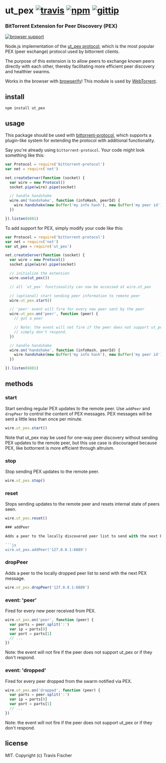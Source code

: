 # ut_pex [![travis](https://img.shields.io/travis/fisch0920/ut_pex.svg)](https://travis-ci.org/fisch0920/ut_pex) [![npm](https://img.shields.io/npm/v/ut_pex.svg)](https://npmjs.org/package/ut_pex) [![gittip](https://img.shields.io/gittip/fisch0920.svg)](https://www.gittip.com/fisch0920/)

### BitTorrent Extension for Peer Discovery (PEX)

[![browser support](https://ci.testling.com/fisch0920/ut_pex.png)](https://ci.testling.com/fisch0920/ut_pex)

Node.js implementation of the [ut_pex protocol](http://www.rasterbar.com/products/libtorrent/extension_protocol.html), which is the most popular PEX (peer exchange) protocol used by bittorrent clients.

The purpose of this extension is to allow peers to exchange known peers directly with each other, thereby facilitating more efficient peer discovery and healthier swarms.

Works in the browser with [browserify](http://browserify.org/)! This module is used by [WebTorrent](http://webtorrent.io).

## install

```
npm install ut_pex
```

## usage

This package should be used with [bittorrent-protocol](https://github.com/feross/bittorrent-protocol), which supports a plugin-like system for extending the protocol with additional functionality.

Say you're already using `bittorrent-protocol`. Your code might look something like this:

```js
var Protocol = require('bittorrent-protocol')
var net = require('net')

net.createServer(function (socket) {
  var wire = new Protocol()
  socket.pipe(wire).pipe(socket)

  // handle handshake
  wire.on('handshake', function (infoHash, peerId) {
    wire.handshake(new Buffer('my info hash'), new Buffer('my peer id'))
  })

}).listen(6881)
```

To add support for PEX, simply modify your code like this:

```js
var Protocol = require('bittorrent-protocol')
var net = require('net')
var ut_pex = require('ut_pex')

net.createServer(function (socket) {
  var wire = new Protocol()
  socket.pipe(wire).pipe(socket)

  // initialize the extension
  wire.use(ut_pex())

  // all `ut_pex` functionality can now be accessed at wire.ut_pex

  // (optional) start sending peer information to remote peer
  wire.ut_pex.start()

  // 'peer' event will fire for every new peer sent by the peer
  wire.ut_pex.on('peer', function (peer) {
    // got a peer

    // Note: the event will not fire if the peer does not support ut_pex or if they
    // simply don't respond.
  })

  // handle handshake
  wire.on('handshake', function (infoHash, peerId) {
    wire.handshake(new Buffer('my info hash'), new Buffer('my peer id'))
  })

}).listen(6881)
```

## methods

### start

Start sending regular PEX updates to the remote peer. Use `addPeer` and `dropPeer` to control the 
content of PEX messages. PEX messages will be sent a little less than once per minute.

```js
wire.ut_pex.start()
```

Note that ut_pex may be used for one-way peer discovery without sending PEX updates to the remote peer, 
but this use case is discouraged because PEX, like bottorrent is more efficient through altruism.

### stop

Stop sending PEX updates to the remote peer.

```js
wire.ut_pex.stop()
```

### reset

Stops sending updates to the remote peer and resets internal state of peers seen.

```js
wire.ut_pex.reset()

### addPeer

Adds a peer to the locally discovered peer list to send with the next PEX message.

```js
wire.ut_pex.addPeer('127.0.0.1:6889')
```

### dropPeer

Adds a peer to the locally dropped peer list to send with the next PEX message.

```js
wire.ut_pex.dropPeer('127.0.0.1:6889')
```

### event: 'peer'

Fired for every new peer received from PEX.

```js
wire.ut_pex.on('peer', function (peer) {
  var parts = peer.split(':')
  var ip = parts[0]
  var port = parts[1]
  // ...
})
```

Note: the event will not fire if the peer does not support ut_pex or if they don't respond.

### event: 'dropped'

Fired for every peer dropped from the swarm notified via PEX.

```js
wire.ut_pex.on('dropped', function (peer) {
  var parts = peer.split(':')
  var ip = parts[0]
  var port = parts[1]
  // ...
})
```

Note: the event will not fire if the peer does not support ut_pex or if they don't respond.

## license

MIT. Copyright (c) Travis Fischer
